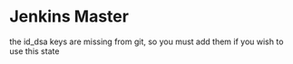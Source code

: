 Jenkins Master
==============

the id_dsa keys are missing from git, so you must add them if you wish to use this state
